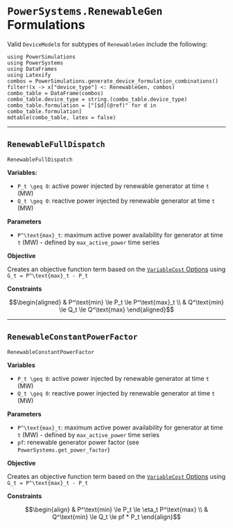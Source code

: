# `PowerSystems.RenewableGen` Formulations

Valid `DeviceModel`s for subtypes of `RenewableGen` include the following:

```@eval
using PowerSimulations
using PowerSystems
using DataFrames
using Latexify
combos = PowerSimulations.generate_device_formulation_combinations()
filter!(x -> x["device_type"] <: RenewableGen, combos)
combo_table = DataFrame(combos)
combo_table.device_type = string.(combo_table.device_type)
combo_table.formulation = ["[$d](@ref)" for d in combo_table.formulation]
mdtable(combo_table, latex = false)
```

---

## `RenewableFullDispatch`

```@docs
RenewableFullDispatch
```

**Variables:**

- ``P_t \geq 0``: active power injected by renewable generator at time ``t`` (MW)
- ``Q_t \geq 0``: reactive power injected by renewable generator at time ``t`` (MW)

**Parameters**

- ``P^\text{max}_t``: maximum active power availability for generator at time ``t`` (MW) - defined by `max_active_power` time series

**Objective**

Creates an objective function term based on the [`VariableCost` Options](@ref) using ``G_t = P^\text{max}_t - P_t``

**Constraints**

```math
\begin{aligned}
&  P^\text{min} \le P_t \le P^\text{max}_t \\
&  Q^\text{min} \le Q_t \le Q^\text{max}
\end{aligned}
```

---

## `RenewableConstantPowerFactor`

```@docs
RenewableConstantPowerFactor
```

**Variables**

- ``P_t \geq 0``: active power injected by renewable generator at time ``t`` (MW)
- ``Q_t \geq 0``: reactive power injected by renewable generator at time ``t`` (MW)

**Parameters**

- ``P^\text{max}_t``: maximum active power availability for generator at time ``t`` (MW) - defined by `max_active_power` time series
- ``pf``: renewable generator power factor (see `PowerSystems.get_power_factor`)

**Objective**

Creates an objective function term based on the [`VariableCost` Options](@ref) using ``G_t = P^\text{max}_t - P_t``

**Constraints**

```math
\begin{align}
&  P^\text{min} \le P_t \le \eta_t P^\text{max} \\
&  Q^\text{min} \le Q_t \le pf * P_t
\end{align}
```